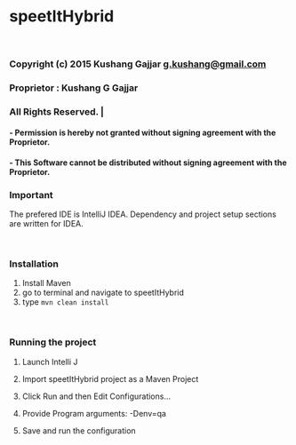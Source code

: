 # speetItHybrid


<br/>

 ### Copyright (c) 2015 Kushang Gajjar <g.kushang@gmail.com>

 ### Proprietor : Kushang G Gajjar
 ### All Rights Reserved.             |
 ####  - Permission is hereby not granted without signing agreement with the Proprietor.
 ####  - This Software cannot be distributed without signing agreement with the Proprietor.



### Important

The prefered IDE is IntelliJ IDEA. Dependency and project setup sections are written for IDEA.

<br/>

### Installation

1. Install Maven
2. go to terminal and navigate to speetItHybrid
3. type `mvn clean install`

<br/>


### Running the project

1. Launch Intelli J

2. Import speetItHybrid project as a Maven Project

3. Click Run and then Edit Configurations…

4. Provide Program arguments: -Denv=qa

5. Save and run the configuration
